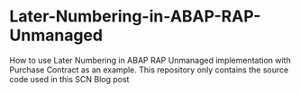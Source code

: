 # Later-Numbering-in-ABAP-RAP-Unmanaged
How to use Later Numbering in ABAP RAP Unmanaged implementation with Purchase Contract as an example.  This repository only contains the source code used in this SCN Blog post 
